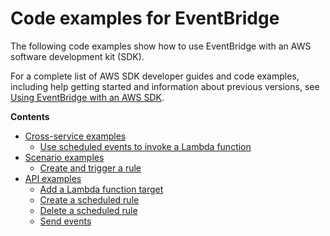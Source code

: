 # Code examples for EventBridge<a name="service_code_examples"></a>

The following code examples show how to use EventBridge with an AWS software development kit \(SDK\)\. 

For a complete list of AWS SDK developer guides and code examples, including help getting started and information about previous versions, see [Using EventBridge with an AWS SDK](sdk-general-information-section.md)\.

**Contents**
+ [Cross\-service examples](service_code_examples_cross-service.md)
  + [Use scheduled events to invoke a Lambda function](example_cross_LambdaScheduledEvents_section.md)
+ [Scenario examples](service_code_examples_scenario.md)
  + [Create and trigger a rule](example_eventbridge_Scenario_createAndTriggerARule_section.md)
+ [API examples](service_code_examples_api.md)
  + [Add a Lambda function target](example_eventbridge_PutTargets_section.md)
  + [Create a scheduled rule](example_eventbridge_PutRule_section.md)
  + [Delete a scheduled rule](example_eventbridge_DeleteRule_section.md)
  + [Send events](example_eventbridge_PutEvents_section.md)